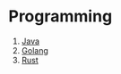 # Programming

1. [Java](java/index.md)
2. [Golang](golang/index.md)
3. [Rust](https://github.com/ervitis/rust-learn)